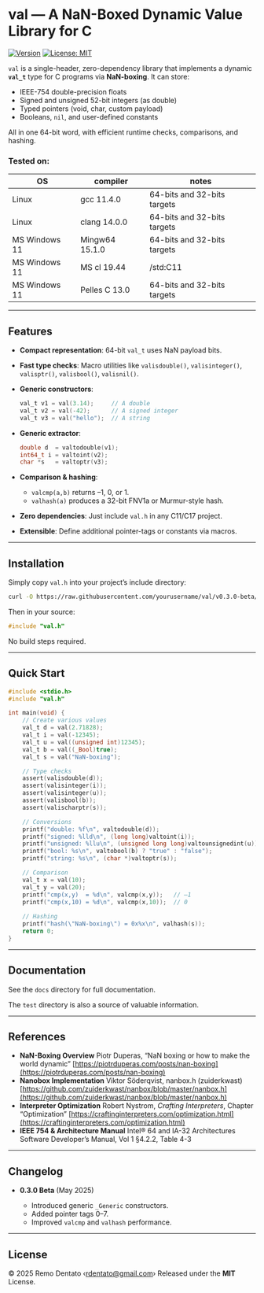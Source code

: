 # val — A NaN-Boxed Dynamic Value Library for C

[![Version](https://img.shields.io/badge/version-0.3.1%20Beta-blue.svg)](https://github.com/yourusername/val)
[![License: MIT](https://img.shields.io/badge/License-MIT-yellow.svg)](LICENSE)

`val` is a single-header, zero-dependency library that implements a dynamic **`val_t`** type for C programs via **NaN-boxing**. It can store:

* IEEE-754 double-precision floats
* Signed and unsigned 52-bit integers (as double)
* Typed pointers (void, char, custom payload)
* Booleans, `nil`, and user-defined constants

All in one 64-bit word, with efficient runtime checks, comparisons, and hashing.

### Tested on:

|   OS            | compiler        | notes                       |
|-----------------|-----------------|-----------------------------|
| Linux           | gcc 11.4.0      | 64-bits and 32-bits targets |
| Linux           | clang 14.0.0    | 64-bits and 32-bits targets |
| MS Windows 11   | Mingw64 15.1.0  | 64-bits and 32-bits targets |
| MS Windows 11   | MS cl 19.44     | /std:C11                    |
| MS Windows 11   | Pelles C 13.0   | 64-bits and 32-bits targets |

---

## Features

* **Compact representation**: 64-bit `val_t` uses NaN payload bits.
* **Fast type checks**: Macro utilities like `valisdouble()`, `valisinteger()`, `valisptr()`, `valisbool()`, `valisnil()`.
* **Generic constructors**:

  ```c
  val_t v1 = val(3.14);     // A double
  val_t v2 = val(-42);      // A signed integer
  val_t v3 = val("hello");  // A string
  ```
* **Generic extractor**:

  ```c
  double d  = valtodouble(v1);
  int64_t i = valtoint(v2);
  char *s   = valtoptr(v3);
  ```
* **Comparison & hashing**:

  * `valcmp(a,b)` returns –1, 0, or 1.
  * `valhash(a)` produces a 32-bit FNV1a or Murmur-style hash.
* **Zero dependencies**: Just include `val.h` in any C11/C17 project.
* **Extensible**: Define additional pointer-tags or constants via macros.

---

## Installation

Simply copy `val.h` into your project’s include directory:

```bash
curl -O https://raw.githubusercontent.com/yourusername/val/v0.3.0-beta/val.h
```

Then in your source:

```c
#include "val.h"
```

No build steps required.

---

## Quick Start

```c
#include <stdio.h>
#include "val.h"

int main(void) {
    // Create various values
    val_t d = val(2.71828);
    val_t i = val(-12345);
    val_t u = val((unsigned int)12345);
    val_t b = val((_Bool)true);
    val_t s = val("NaN-boxing");

    // Type checks
    assert(valisdouble(d));
    assert(valisinteger(i));
    assert(valisinteger(u));
    assert(valisbool(b));
    assert(valischarptr(s));

    // Conversions
    printf("double: %f\n", valtodouble(d));
    printf("signed: %lld\n", (long long)valtoint(i));
    printf("unsigned: %llu\n", (unsigned long long)valtounsignedint(u));
    printf("bool: %s\n", valtobool(b) ? "true" : "false");
    printf("string: %s\n", (char *)valtoptr(s));

    // Comparison
    val_t x = val(10);
    val_t y = val(20);
    printf("cmp(x,y)  = %d\n", valcmp(x,y));   // –1
    printf("cmp(x,10) = %d\n", valcmp(x,10));  // 0
    
    // Hashing
    printf("hash(\"NaN-boxing\") = 0x%x\n", valhash(s));
    return 0;
}
```

---

## Documentation

See the `docs` directory for full documentation.

The `test` directory is also a source of valuable information.

---

## References

* **NaN-Boxing Overview**
  Piotr Duperas, “NaN boxing or how to make the world dynamic”
  [https://piotrduperas.com/posts/nan-boxing](https://piotrduperas.com/posts/nan-boxing)
* **Nanobox Implementation**
  Viktor Söderqvist, nanbox.h (zuiderkwast)
  [https://github.com/zuiderkwast/nanbox/blob/master/nanbox.h](https://github.com/zuiderkwast/nanbox/blob/master/nanbox.h)
* **Interpreter Optimization**
  Robert Nystrom, *Crafting Interpreters*, Chapter “Optimization”
  [https://craftinginterpreters.com/optimization.html](https://craftinginterpreters.com/optimization.html)
* **IEEE 754 & Architecture Manual**
  Intel® 64 and IA-32 Architectures Software Developer’s Manual, Vol 1 §4.2.2, Table 4-3

---

## Changelog

* **0.3.0 Beta** (May 2025)

  * Introduced generic `_Generic` constructors.
  * Added pointer tags 0–7.
  * Improved `valcmp` and `valhash` performance.

---

## License

© 2025 Remo Dentato ‹[rdentato@gmail.com](mailto:rdentato@gmail.com)›
Released under the **MIT** License.
